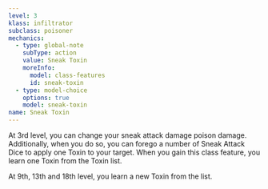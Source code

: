 ```yaml
---
level: 3
klass: infiltrator
subclass: poisoner
mechanics:
  - type: global-note
    subType: action
    value: Sneak Toxin
    moreInfo:
      model: class-features
      id: sneak-toxin
  - type: model-choice
    options: true
    model: sneak-toxin
name: Sneak Toxin
---
```

At 3rd level, you can change your sneak attack damage poison damage. Additionally, when you do so, you can forego a
number of Sneak Attack Dice to apply one Toxin to your target. When you gain this class feature, you learn one
Toxin from the Toxin list.

At 9th, 13th and 18th level, you learn a new Toxin from the list.

<me-edge-list id="sneak-toxin" />
